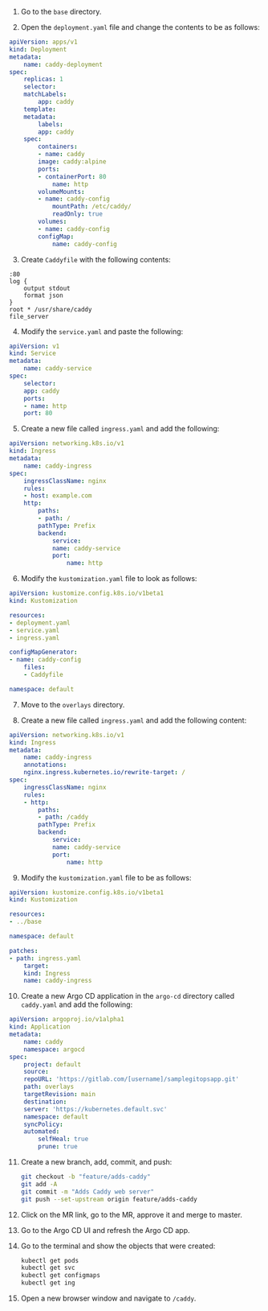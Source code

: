 1. Go to the `base` directory. 

2. Open the `deployment.yaml` file and change the contents to be as follows:

```yaml
apiVersion: apps/v1
kind: Deployment
metadata:
    name: caddy-deployment
spec:
    replicas: 1
    selector:
    matchLabels:
        app: caddy
    template:
    metadata:
        labels:
        app: caddy
    spec:
        containers:
        - name: caddy
        image: caddy:alpine
        ports:
        - containerPort: 80
            name: http
        volumeMounts:
        - name: caddy-config
            mountPath: /etc/caddy/
            readOnly: true
        volumes:
        - name: caddy-config
        configMap:
            name: caddy-config
```

3. Create `Caddyfile` with the following contents:

```plain
:80
log {
    output stdout
    format json
}
root * /usr/share/caddy
file_server
```

4. Modify the `service.yaml` and paste the following:

```yaml
apiVersion: v1
kind: Service
metadata:
    name: caddy-service
spec:
    selector:
    app: caddy
    ports:
    - name: http
    port: 80
```

5. Create a new file called `ingress.yaml` and add the following:

```yaml
apiVersion: networking.k8s.io/v1
kind: Ingress
metadata:
    name: caddy-ingress
spec:
    ingressClassName: nginx
    rules:
    - host: example.com
    http:
        paths:
        - path: /
        pathType: Prefix
        backend:
            service:
            name: caddy-service
            port:
                name: http
```

6. Modify the `kustomization.yaml` file to look as follows:

```yaml
apiVersion: kustomize.config.k8s.io/v1beta1
kind: Kustomization

resources:
- deployment.yaml
- service.yaml
- ingress.yaml

configMapGenerator:
- name: caddy-config
    files:
    - Caddyfile

namespace: default
```

7. Move to the `overlays` directory.

8. Create a new file called `ingress.yaml` and add the following content:

```yaml
apiVersion: networking.k8s.io/v1
kind: Ingress
metadata:
    name: caddy-ingress
    annotations:
    nginx.ingress.kubernetes.io/rewrite-target: /
spec:
    ingressClassName: nginx
    rules:
    - http:
        paths:
        - path: /caddy
        pathType: Prefix
        backend:
            service:
            name: caddy-service
            port:
                name: http
```

9. Modify the `kustomization.yaml` file to be as follows:

```yaml
apiVersion: kustomize.config.k8s.io/v1beta1
kind: Kustomization

resources:
- ../base

namespace: default

patches:
- path: ingress.yaml
    target:
    kind: Ingress
    name: caddy-ingress
```

10. Create a new Argo CD application in the `argo-cd` directory called `caddy.yaml` and add the following:

```yaml
apiVersion: argoproj.io/v1alpha1
kind: Application
metadata:
    name: caddy
    namespace: argocd
spec:
    project: default
    source:
    repoURL: 'https://gitlab.com/[username]/samplegitopsapp.git'
    path: overlays
    targetRevision: main
    destination:
    server: 'https://kubernetes.default.svc'
    namespace: default
    syncPolicy:
    automated:
        selfHeal: true
        prune: true
```

11. Create a new branch, add, commit, and push:

    ```bash
    git checkout -b "feature/adds-caddy"
    git add -A
    git commit -m "Adds Caddy web server"
    git push --set-upstream origin feature/adds-caddy
    ```

12. Click on the MR link, go to the MR, approve it and merge to master.

13. Go to the Argo CD UI and refresh the Argo CD app.

14. Go to the terminal and show the objects that were created:

    ```bash
    kubectl get pods
    kubectl get svc
    kubectl get configmaps
    kubectl get ing
    ```

15. Open a new browser window and navigate to `/caddy`.